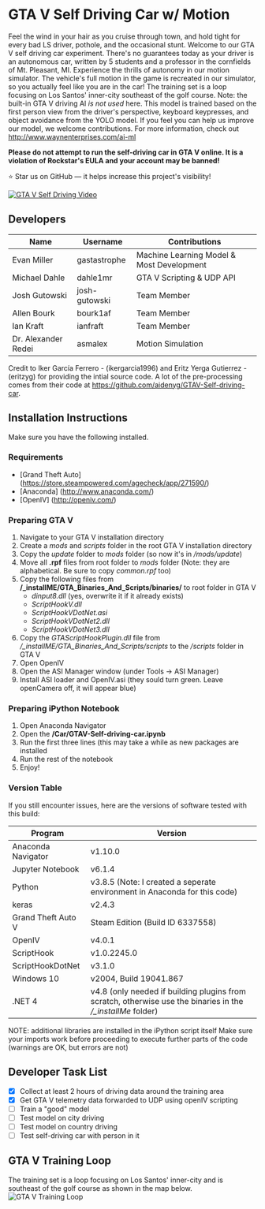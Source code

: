 GTA V Self Driving Car w/ Motion
======================
Feel the wind in your hair as you cruise through town, and hold tight for every bad LS driver, pothole, and the occasional stunt. Welcome to our GTA V self driving car experiment. There's no guarantees today as your driver is an autonomous car, written by 5 students and a professor in the cornfields of Mt. Pleasant, MI. Experience the thrills of autonomy in our motion simulator. The vehicle's full motion in the game is recreated in our simulator, so you actually feel like you are in the car! The training set is a loop focusing on Los Santos' inner-city southeast of the golf course. Note: the built-in GTA V driving AI *is not used* here. This model is trained based on the first person view from the driver's perspective, keyboard keypresses, and object avoidance from the YOLO model. If you feel you can help us improve our model, we welcome contributions. For more information, check out http://www.waynenterprises.com/ai-ml

**Please do not attempt to run the self-driving car in GTA V online. It is a violation of Rockstar's EULA and your account may be banned!**

:star: Star us on GitHub — it helps increase this project's visibility!

[![GTA V Self Driving Video](https://img.youtube.com/vi/NrPeC1ez-M4/0.jpg)](https://youtu.be/NrPeC1ez-M4)

## Developers
Name | Username | Contributions
------------ | ------------- | -------------
Evan Miller | gastastrophe | Machine Learning Model & Most Development
Michael Dahle | dahle1mr | GTA V Scripting & UDP API
Josh Gutowski | josh-gutowski | Team Member
Allen Bourk | bourk1af | Team Member
Ian Kraft | ianfraft | Team Member
Dr. Alexander Redei | asmalex | Motion Simulation

Credit to Iker García Ferrero - (ikergarcia1996) and Eritz Yerga Gutierrez - (eritzyg) for providing the intial source code. A lot of the pre-processing comes from their code at https://github.com/aidenyg/GTAV-Self-driving-car.

## Installation Instructions

Make sure you have the following installed. 

### Requirements
 - [Grand Theft Auto] (https://store.steampowered.com/agecheck/app/271590/)
 - [Anaconda] (http://www.anaconda.com/)
 - [OpenIV] (http://openiv.com/)

### Preparing GTA V
1. Navigate to your GTA V installation directory
1. Create a *mods* and *scripts* folder in the root GTA V installation directory
1. Copy the *update* folder to *mods* folder (so now it's in */mods/update*)
1. Move all **.rpf** files from root folder to *mods* folder (Note: they are alphabetical. Be sure to copy *common.rpf* too)
1. Copy the following files from **/_installME/GTA_Binaries_And_Scripts/binaries/** to root folder in GTA V
	 - *dinput8.dll* (yes, overwrite it if it already exists)
	 - *ScriptHookV.dll*
	 - *ScriptHookVDotNet.asi*
	 - *ScriptHookVDotNet2.dll*
	 - *ScriptHookVDotNet3.dll*
1. Copy the *GTAScriptHookPlugin.dll* file from */_installME/GTA_Binaries_And_Scripts/scripts* to the */scripts* folder in GTA V
1. Open OpenIV
1. Open the ASI Manager window (under Tools -> ASI Manager)
1. Install ASI loader and OpenIV.asi (they sould turn green. Leave openCamera off, it will appear blue)

### Preparing iPython Notebook
1. Open Anaconda Navigator
1. Open the **/Car/GTAV-Self-driving-car.ipynb**
1. Run the first three lines (this may take a while as new packages are installed
1. Run the rest of the notebook
1. Enjoy!

### Version Table
If you still encounter issues, here are the versions of software tested with this build:

Program | Version
------------ | -------------
Anaconda Navigator |  v1.10.0
Jupyter Notebook | v6.1.4
Python | v3.8.5 (Note: I created a seperate environment in Anaconda for this code)
keras | v2.4.3
Grand Theft Auto V | Steam Edition (Build ID 6337558)
OpenIV | v4.0.1
ScriptHook | v1.0.2245.0
ScriptHookDotNet | v3.1.0
Windows 10  | v2004, Build 19041.867
.NET 4 | v4.8 (only needed if building plugins from scratch, otherwise use the binaries in the */_installMe* folder)

NOTE: additional libraries are installed in the iPython script itself Make sure your imports work before proceeding to execute further parts of the code (warnings are OK, but errors are not)

## Developer Task List
- [x] Collect at least 2 hours of driving data around the training area
- [x] Get GTA V telemetry data forwarded to UDP using openIV scripting
- [ ] Train a "good" model
- [ ] Test model on city driving
- [ ] Test model on country driving
- [ ] Test self-driving car with person in it

## GTA V Training Loop
The training set is a loop focusing on Los Santos' inner-city and is southeast of the golf course as shown in the map below.
![GTA V Training Loop](https://images.squarespace-cdn.com/content/v1/530c18dce4b0ef6b47240ccd/1615399769205-2AXTPCIT2RNGCBGV0WFO/ke17ZwdGBToddI8pDm48kEEWbSSq0YMxZZqmOBygHs97gQa3H78H3Y0txjaiv_0fDoOvxcdMmMKkDsyUqMSsMWxHk725yiiHCCLfrh8O1z5QHyNOqBUUEtDDsRWrJLTmXGCBAtJNnIca4W5TlG2kqi0bewBMu0JBqWXANkeZNn10V7Thbgh94toP_60xLe-X/Map.PNG?format=750w)
